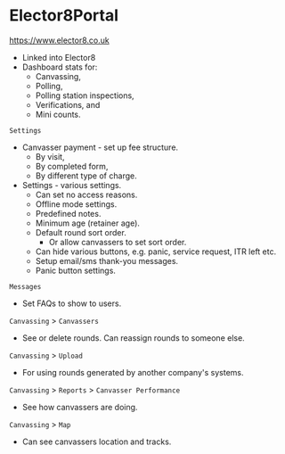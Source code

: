 # Elector8Portal

<https://www.elector8.co.uk>

* Linked into Elector8
* Dashboard stats for:
  * Canvassing,
  * Polling,
  * Polling station inspections,
  * Verifications, and
  * Mini counts.

`Settings`

* Canvasser payment - set up fee structure.
  * By visit,
  * By completed form,
  * By different type of charge.
* Settings - various settings.
  * Can set no access reasons.
  * Offline mode settings.
  * Predefined notes.
  * Minimum age (retainer age).
  * Default round sort order.
    * Or allow canvassers to set sort order.
  * Can hide various buttons, e.g. panic, service request, ITR left etc.
  * Setup email/sms thank-you messages.
  * Panic button settings.

`Messages`

* Set FAQs to show to users.

`Canvassing` > `Canvassers`

* See or delete rounds.  Can reassign rounds to someone else.

`Canvassing` > `Upload`

* For using rounds generated by another company's systems.

`Canvassing` > `Reports` > `Canvasser Performance`

* See how canvassers are doing.

`Canvassing` > `Map`

* Can see canvassers location and tracks.
